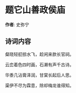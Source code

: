 # 题它山善政侯庙

**作者**: 史弥宁

## 诗词内容

粲晓轻舠掠水飞，趁闲来款长官祠。

云峦着色四时画，石濑有声千古诗。

华黍几沾膏泽润，甘棠长起后人思。

渠伊不尽为霖意，除却梅龙谁得知。

